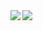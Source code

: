 <!-- ![GitHub Stats Card](https://github-readme-stats.vercel.app/api?username=spbl-takeya&show_icons=true&count_private=true&theme=tokyonight) -->

<!-- ![GitHub Extra Pins](https://github-readme-stats.vercel.app/api/pin/?username=spbl-takeya&repo=express-typescript-ddd&theme=tokyonight) -->

<!-- ![Top Languages Card](https://github-readme-stats.vercel.app/api/top-langs/?username=spbl-takeya&theme=tokyonight) -->

<!-- ![Top Languages Card (Compact layout)](https://github-readme-stats.vercel.app/api/top-langs/?username=spbl-takeya&layout=compact&theme=tokyonight) -->

<a href="https://github.com/anuraghazra/github-readme-stats">
  <img align="left" src="https://github-readme-stats.vercel.app/api?username=spbl-takeya&count_private=true&show_icons=true&theme=tokyonight" />
</a>
<a href="https://github.com/anuraghazra/github-readme-stats">
  <img align="left" src="https://github-readme-stats.vercel.app/api/top-langs/?username=spbl-takeya&theme=tokyonight" />
</a>
